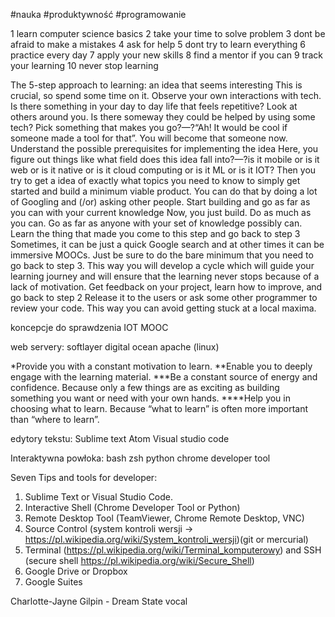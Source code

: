 #nauka #produktywność #programowanie 

1 learn computer science basics
2 take your time to solve problem
3 dont be afraid to make a mistakes
4 ask for help
5 dont try to learn everything
6 practice every day
7 apply your new skills
8 find a mentor if you can
9 track your learning
10 never stop learning

The 5-step approach to learning:
an idea that seems interesting
This is crucial, so spend some time on it. Observe your own interactions with tech. Is there something in your day to day life that feels repetitive? Look at others around you. Is there someway they could be helped by using some tech? Pick something that makes you go?—?“Ah! It would be cool if someone made a tool for that”. You will become that someone now.
Understand the possible prerequisites for implementing the idea
Here, you figure out things like what field does this idea fall into?—?is it mobile or is it web or is it native or is it cloud computing or is it ML or is it IOT? Then you try to get a idea of exactly what topics you need to know to simply get started and build a minimum viable product. You can do that by doing a lot of Googling and (/or) asking other people.
Start building and go as far as you can with your current knowledge
Now, you just build. Do as much as you can. Go as far as anyone with your set of knowledge possibly can.
Learn the thing that made you come to this step and go back to step 3
Sometimes, it can be just a quick Google search and at other times it can be immersive MOOCs. Just be sure to do the bare minimum that you need to go back to step 3. This way you will develop a cycle which will guide your learning journey and will ensure that the learning never stops because of a lack of motivation.
Get feedback on your project, learn how to improve, and go back to step 2
Release it to the users or ask some other programmer to review your code. This way you can avoid getting stuck at a local maxima. 

koncepcje do sprawdzenia 
IOT
MOOC

web servery:
softlayer
digital ocean 
apache (linux)



*Provide you with a constant motivation to learn.
**Enable you to deeply engage with the learning material.
***Be a constant source of energy and confidence. Because only a few things are as exciting as 
building something you want or need with your own hands.
****Help you in choosing what to learn. Because “what to learn” is often more important than “where to learn”.


edytory tekstu:
Sublime text
Atom
Visual studio code



Interaktywna powłoka:
bash
zsh
python
chrome developer tool


Seven Tips and tools for developer:
1. Sublime Text or Visual Studio Code.
2. Interactive Shell (Chrome Developer Tool or Python)
3. Remote Desktop Tool (TeamViewer, Chrome Remote Desktop, VNC)
4. Source Control (system kontroli wersji -> https://pl.wikipedia.org/wiki/System_kontroli_wersji)(git or mercurial)
5. Terminal (https://pl.wikipedia.org/wiki/Terminal_komputerowy) and SSH (secure shell https://pl.wikipedia.org/wiki/Secure_Shell)
6. Google Drive or Dropbox
7. Google Suites

Charlotte-Jayne Gilpin - Dream State vocal